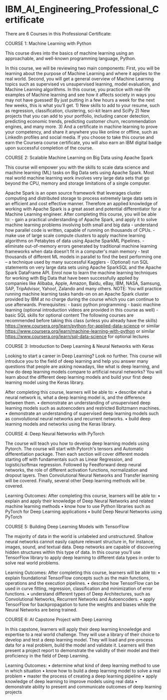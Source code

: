 # IBM_AI_Engineering_Professional_Certificate

There are 6 Courses in this Professional Certificate:

COURSE 1: 
Machine Learning with Python

This course dives into the basics of machine learning using an approachable, and well-known programming language, Python.

In this course, we will be reviewing two main components: First, you will be learning about the purpose of Machine Learning and where it applies to the real world. Second, you will get a general overview of Machine Learning topics such as supervised vs unsupervised learning, model evaluation, and Machine Learning algorithms. In this course, you practice with real-life examples of Machine learning and see how it affects society in ways you may not have guessed! By just putting in a few hours a week for the next few weeks, this is what you’ll get. 1) New skills to add to your resume, such as regression, classification, clustering, sci-kit learn and SciPy 2) New projects that you can add to your portfolio, including cancer detection, predicting economic trends, predicting customer churn, recommendation engines, and many more. 3) And a certificate in machine learning to prove your competency, and share it anywhere you like online or offline, such as LinkedIn profiles and social media. If you choose to take this course and earn the Coursera course certificate, you will also earn an IBM digital badge upon successful completion of the course.

COURSE 2:
Scalable Machine Learning on Big Data using Apache Spark

This course will empower you with the skills to scale data science and machine learning (ML) tasks on Big Data sets using Apache Spark. Most real world machine learning work involves very large data sets that go beyond the CPU, memory and storage limitations of a single computer.

Apache Spark is an open source framework that leverages cluster computing and distributed storage to process extremely large data sets in an efficient and cost effective manner. Therefore an applied knowledge of working with Apache Spark is a great asset and potential differentiator for a Machine Learning engineer. After completing this course, you will be able to: - gain a practical understanding of Apache Spark, and apply it to solve machine learning problems involving both small and big data - understand how parallel code is written, capable of running on thousands of CPUs. - make use of large scale compute clusters to apply machine learning algorithms on Petabytes of data using Apache SparkML Pipelines. - eliminate out-of-memory errors generated by traditional machine learning frameworks when data doesn’t fit in a computer's main memory - test thousands of different ML models in parallel to find the best performing one – a technique used by many successful Kagglers - (Optional) run SQL statements on very large data sets using Apache SparkSQL and the Apache Spark DataFrame API. Enrol now to learn the machine learning techniques for working with Big Data that have been successfully applied by companies like Alibaba, Apple, Amazon, Baidu, eBay, IBM, NASA, Samsung, SAP, TripAdvisor, Yahoo!, Zalando and many others. NOTE: You will practice running machine learning tasks hands-on on an Apache Spark cluster provided by IBM at no charge during the course which you can continue to use afterwards. Prerequisites: - basic python programming - basic machine learning (optional introduction videos are provided in this course as well) - basic SQL skills for optional content The following courses are recommended before taking this class (unless you already have the skills) https://www.coursera.org/learn/python-for-applied-data-science or similar https://www.coursera.org/learn/machine-learning-with-python or similar https://www.coursera.org/learn/sql-data-science for optional lectures


COURSE 3: 
Introduction to Deep Learning & Neural Networks with Keras

Looking to start a career in Deep Learning? Look no further. This course will introduce you to the field of deep learning and help you answer many questions that people are asking nowadays, like what is deep learning, and how do deep learning models compare to artificial neural networks? You will learn about the different deep learning models and build your first deep learning model using the Keras library.

After completing this course, learners will be able to: • describe what a neural network is, what a deep learning model is, and the difference between them. • demonstrate an understanding of unsupervised deep learning models such as autoencoders and restricted Boltzmann machines. • demonstrate an understanding of supervised deep learning models such as convolutional neural networks and recurrent networks. • build deep learning models and networks using the Keras library.

COURSE 4:
Deep Neural Networks with PyTorch

The course will teach you how to develop deep learning models using Pytorch. The course will start with Pytorch's tensors and Automatic differentiation package. Then each section will cover different models starting off with fundamentals such as Linear Regression, and logistic/softmax regression. Followed by Feedforward deep neural networks, the role of different activation functions, normalization and dropout layers. Then Convolutional Neural Networks and Transfer learning will be covered. Finally, several other Deep learning methods will be covered.

Learning Outcomes: After completing this course, learners will be able to: • explain and apply their knowledge of Deep Neural Networks and related machine learning methods • know how to use Python libraries such as PyTorch for Deep Learning applications • build Deep Neural Networks using PyTorch

COURSE 5:
Building Deep Learning Models with TensorFlow

The majority of data in the world is unlabeled and unstructured. Shallow neural networks cannot easily capture relevant structure in, for instance, images, sound, and textual data. Deep networks are capable of discovering hidden structures within this type of data. In this course you’ll use TensorFlow library to apply deep learning to different data types in order to solve real world problems.

Learning Outcomes: After completing this course, learners will be able to: • explain foundational TensorFlow concepts such as the main functions, operations and the execution pipelines. • describe how TensorFlow can be used in curve fitting, regression, classification and minimization of error functions. • understand different types of Deep Architectures, such as Convolutional Networks, Recurrent Networks and Autoencoders. • apply TensorFlow for backpropagation to tune the weights and biases while the Neural Networks are being trained.

COURSE 6:
AI Capstone Project with Deep Learning


In this capstone, learners will apply their deep learning knowledge and expertise to a real world challenge. They will use a library of their choice to develop and test a deep learning model. They will load and pre-process data for a real problem, build the model and validate it. Learners will then present a project report to demonstrate the validity of their model and their proficiency in the field of Deep Learning.

Learning Outcomes: • determine what kind of deep learning method to use in which situation • know how to build a deep learning model to solve a real problem • master the process of creating a deep learning pipeline • apply knowledge of deep learning to improve models using real data • demonstrate ability to present and communicate outcomes of deep learning projects
